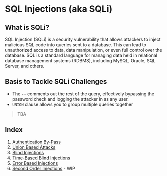 # SQL Injections (aka SQLi)

## What is SQLi?

SQL Injection (SQLi) is a security vulnerability that allows attackers to inject malicious SQL code into queries sent to a database. This can lead to unauthorized access to data, data manipulation, or even full control over the database. SQL is a standard language for managing data held in relational database management systems (RDBMS), including MySQL, Oracle, SQL Server, and others.

## Basis to Tackle SQLi Challenges
- The `--` comments out the rest of the query, effectively bypassing the password check and logging the attacker in as any user.
- `UNION` clause allows you to group multiple queries together
>TBA

## Index
1. [Authentication By-Pass](./authentication_bypass.md)
2. [Union Based Attacks](./union_based_attacks.md)
3. [Blind Injections](./blind_injection.md)
4. [Time-Based Blind Injections](./time_based_blind_injections.md)
5. [Error Based Injections](./error_based_injections.md)
6. [Second Order Injections](./second_order_injections.md) - WIP



